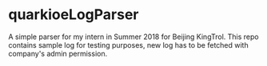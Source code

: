 # quarkioeLogParser

A simple parser for my intern in Summer 2018 for Beijing KingTrol.
This repo contains sample log for testing purposes, new log has to be fetched with company's admin permission.
